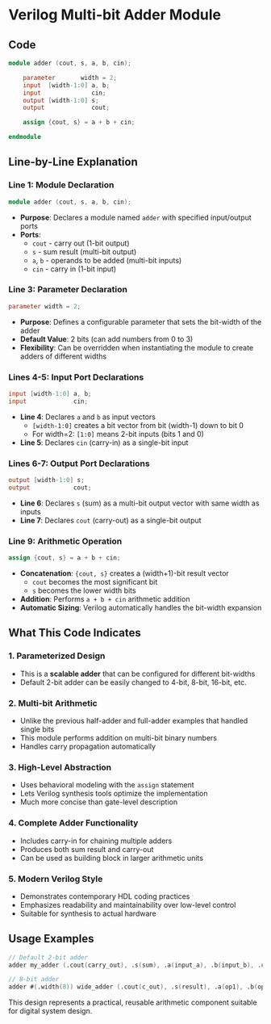 # Verilog Multi-bit Adder Module

## Code

```verilog
module adder (cout, s, a, b, cin);

    parameter       width = 2;
    input  [width-1:0] a, b;
    input              cin;
    output [width-1:0] s;
    output             cout;

    assign {cout, s} = a + b + cin;

endmodule
```

## Line-by-Line Explanation

### Line 1: Module Declaration
```verilog
module adder (cout, s, a, b, cin);
```
- **Purpose**: Declares a module named `adder` with specified input/output ports
- **Ports**: 
  - `cout` - carry out (1-bit output)
  - `s` - sum result (multi-bit output)
  - `a`, `b` - operands to be added (multi-bit inputs)
  - `cin` - carry in (1-bit input)

### Line 3: Parameter Declaration
```verilog
parameter width = 2;
```
- **Purpose**: Defines a configurable parameter that sets the bit-width of the adder
- **Default Value**: 2 bits (can add numbers from 0 to 3)
- **Flexibility**: Can be overridden when instantiating the module to create adders of different widths

### Lines 4-5: Input Port Declarations
```verilog
input [width-1:0] a, b;
input             cin;
```
- **Line 4**: Declares `a` and `b` as input vectors
  - `[width-1:0]` creates a bit vector from bit (width-1) down to bit 0
  - For width=2: `[1:0]` means 2-bit inputs (bits 1 and 0)
- **Line 5**: Declares `cin` (carry-in) as a single-bit input

### Lines 6-7: Output Port Declarations
```verilog
output [width-1:0] s;
output            cout;
```
- **Line 6**: Declares `s` (sum) as a multi-bit output vector with same width as inputs
- **Line 7**: Declares `cout` (carry-out) as a single-bit output

### Line 9: Arithmetic Operation
```verilog
assign {cout, s} = a + b + cin;
```
- **Concatenation**: `{cout, s}` creates a (width+1)-bit result vector
  - `cout` becomes the most significant bit
  - `s` becomes the lower width bits
- **Addition**: Performs `a + b + cin` arithmetic addition
- **Automatic Sizing**: Verilog automatically handles the bit-width expansion

## What This Code Indicates

### 1. **Parameterized Design**
- This is a **scalable adder** that can be configured for different bit-widths
- Default 2-bit adder can be easily changed to 4-bit, 8-bit, 16-bit, etc.

### 2. **Multi-bit Arithmetic**
- Unlike the previous half-adder and full-adder examples that handled single bits
- This module performs addition on multi-bit binary numbers
- Handles carry propagation automatically

### 3. **High-Level Abstraction**
- Uses behavioral modeling with the `assign` statement
- Lets Verilog synthesis tools optimize the implementation
- Much more concise than gate-level description

### 4. **Complete Adder Functionality**
- Includes carry-in for chaining multiple adders
- Produces both sum result and carry-out
- Can be used as building block in larger arithmetic units

### 5. **Modern Verilog Style**
- Demonstrates contemporary HDL coding practices
- Emphasizes readability and maintainability over low-level control
- Suitable for synthesis to actual hardware

## Usage Examples

```verilog
// Default 2-bit adder
adder my_adder (.cout(carry_out), .s(sum), .a(input_a), .b(input_b), .cin(carry_in));

// 8-bit adder
adder #(.width(8)) wide_adder (.cout(c_out), .s(result), .a(op1), .b(op2), .cin(c_in));
```

This design represents a practical, reusable arithmetic component suitable for digital system design.